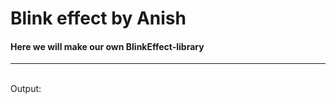 # Blink effect by Anish 
<h4>Here we will make our own BlinkEffect-library</h4>

<hr>
<br>
Output:


